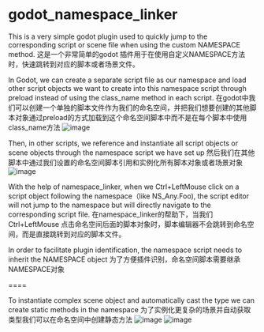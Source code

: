 # godot_namespace_linker
 
This is a very simple godot plugin used to quickly jump to the corresponding script or scene file when using the custom NAMESPACE method.
这是一个非常简单的godot 插件用于在使用自定义NAMESPACE方法时，快速跳转到对应的脚本或者场景文件。

In Godot, we can create a separate script file as our namespace and load other script objects we want to create into this namespace script through preload instead of using the class_name method in each script.
在godot中我们可以创建一个单独的脚本文件作为我们的命名空间，并把我们想要创建的其他脚本对象通过preload的方式加载到这个命名空间脚本中而不是在每个脚本中使用class_name方法
![image](https://github.com/user-attachments/assets/91369a87-1ff5-493e-9d50-4f271273de95)

Then, in other scripts, we reference and instantiate all script objects or scene objects through the namespace script we have set up
然后我们在其他脚本中通过我们设置的命名空间脚本引用和实例化所有脚本对象或者场景对象
![image](https://github.com/user-attachments/assets/6171812b-0141-4388-9b54-67cb786cd2a9)

With the help of namespace_linker, when we Ctrl+LeftMouse click on a script object following the namespace（like NS_Any.Foo), 
the script editor will not jump to the namespace but will directly navigate to the corresponding script file.
在namespace_linker的帮助下，当我们Ctrl+LeftMouse 点击命名空间后面的脚本对象时，脚本编辑器不会跳转到命名空间，而是直接跳转到对应的脚本文件。

In order to facilitate plugin identification, the namespace script needs to inherit the NAMESPACE object
为了方便插件识别，命名空间脚本需要继承NAMESPACE对象

====

To instantiate complex scene object and automatically cast the type we can create static methods in the namespace
为了实例化更复杂的场景并自动获取类型我们可以在命名空间中创建静态方法
![image](https://github.com/user-attachments/assets/ae999f84-4997-479e-bf6b-d2d500ba8514)
![image](https://github.com/user-attachments/assets/df90e393-d6e1-4bfa-9580-5d682f418468)
